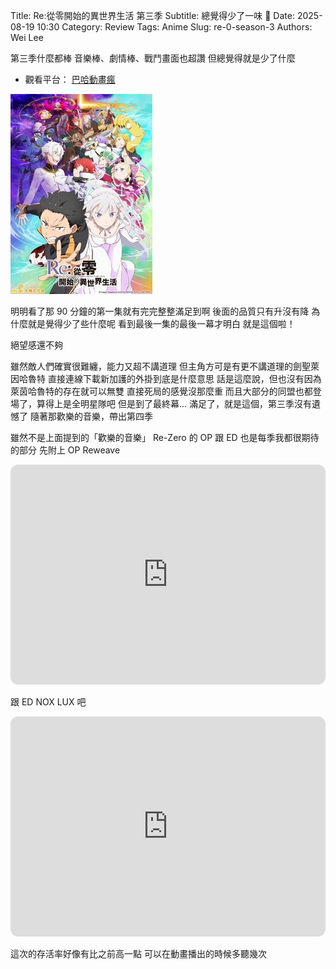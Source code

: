 Title: Re:從零開始的異世界生活 第三季
Subtitle: 總覺得少了一味 🤔
Date: 2025-08-19 10:30
Category: Review
Tags: Anime
Slug: re-0-season-3
Authors: Wei Lee

第三季什麼都棒
音樂棒、劇情棒、戰鬥畫面也超讚
但總覺得就是少了什麼

<!--more-->

* 觀看平台： [巴哈動畫瘋](https://ani.gamer.com.tw/animeVideo.php?sn=40260)

![re-zero-3](/images/post-images/2025-what-i-watch-in-2025-winter/re-zero-3.jpg)

明明看了那 90 分鐘的第一集就有完完整整滿足到啊
後面的品質只有升沒有降
為什麼就是覺得少了些什麼呢
看到最後一集的最後一幕才明白
就是這個啦！

絕望感還不夠

雖然敵人們確實很難纏，能力又超不講道理
但主角方可是有更不講道理的劍聖萊因哈魯特
直接連線下載新加護的外掛到底是什麼意思
話是這麼說，但也沒有因為萊茵哈魯特的存在就可以無雙
直接死局的感覺沒那麼重
而且大部分的同盟也都登場了，算得上是全明星隊吧
但是到了最終幕...
滿足了，就是這個，第三季沒有遺憾了
隨著那歡樂的音樂，帶出第四季

雖然不是上面提到的「歡樂的音樂」
Re-Zero 的 OP 跟 ED 也是每季我都很期待的部分
先附上 OP Reweave

<iframe data-testid="embed-iframe" style="border-radius:12px" src="https://open.spotify.com/embed/track/1biDb1M2wIXtweXwY4Huhi?utm_source=generator" width="100%" height="352" frameBorder="0" allowfullscreen="" allow="autoplay; clipboard-write; encrypted-media; fullscreen; picture-in-picture" loading="lazy"></iframe>

跟 ED NOX LUX 吧

<iframe data-testid="embed-iframe" style="border-radius:12px" src="https://open.spotify.com/embed/track/69gjQpIkp1ZA4XlCRAm67T?utm_source=generator" width="100%" height="352" frameBorder="0" allowfullscreen="" allow="autoplay; clipboard-write; encrypted-media; fullscreen; picture-in-picture" loading="lazy"></iframe>

這次的存活率好像有比之前高一點
可以在動畫播出的時候多聽幾次
